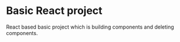 # Basic React project 

React based basic project which is building components and deleting components.


